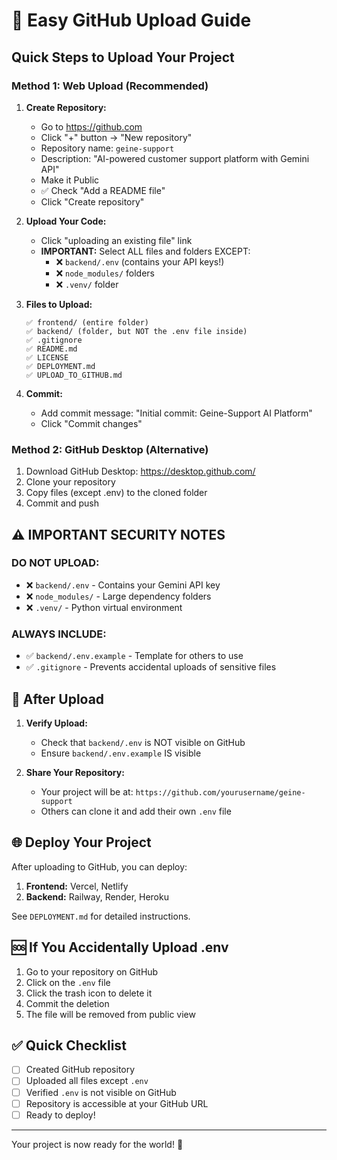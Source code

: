 # 🚀 Easy GitHub Upload Guide

## Quick Steps to Upload Your Project

### Method 1: Web Upload (Recommended)

1. **Create Repository:**
   - Go to https://github.com
   - Click "+" button → "New repository"
   - Repository name: `geine-support`
   - Description: "AI-powered customer support platform with Gemini API"
   - Make it Public
   - ✅ Check "Add a README file"
   - Click "Create repository"

2. **Upload Your Code:**
   - Click "uploading an existing file" link
   - **IMPORTANT:** Select ALL files and folders EXCEPT:
     - ❌ `backend/.env` (contains your API keys!)
     - ❌ `node_modules/` folders
     - ❌ `.venv/` folder
   
3. **Files to Upload:**
   ```
   ✅ frontend/ (entire folder)
   ✅ backend/ (folder, but NOT the .env file inside)
   ✅ .gitignore
   ✅ README.md
   ✅ LICENSE
   ✅ DEPLOYMENT.md
   ✅ UPLOAD_TO_GITHUB.md
   ```

4. **Commit:**
   - Add commit message: "Initial commit: Geine-Support AI Platform"
   - Click "Commit changes"

### Method 2: GitHub Desktop (Alternative)

1. Download GitHub Desktop: https://desktop.github.com/
2. Clone your repository
3. Copy files (except .env) to the cloned folder
4. Commit and push

## ⚠️ IMPORTANT SECURITY NOTES

### DO NOT UPLOAD:
- ❌ `backend/.env` - Contains your Gemini API key
- ❌ `node_modules/` - Large dependency folders
- ❌ `.venv/` - Python virtual environment

### ALWAYS INCLUDE:
- ✅ `backend/.env.example` - Template for others to use
- ✅ `.gitignore` - Prevents accidental uploads of sensitive files

## 🔧 After Upload

1. **Verify Upload:**
   - Check that `backend/.env` is NOT visible on GitHub
   - Ensure `backend/.env.example` IS visible

2. **Share Your Repository:**
   - Your project will be at: `https://github.com/yourusername/geine-support`
   - Others can clone it and add their own `.env` file

## 🌐 Deploy Your Project

After uploading to GitHub, you can deploy:

1. **Frontend:** Vercel, Netlify
2. **Backend:** Railway, Render, Heroku

See `DEPLOYMENT.md` for detailed instructions.

## 🆘 If You Accidentally Upload .env

1. Go to your repository on GitHub
2. Click on the `.env` file
3. Click the trash icon to delete it
4. Commit the deletion
5. The file will be removed from public view

## ✅ Quick Checklist

- [ ] Created GitHub repository
- [ ] Uploaded all files except `.env`
- [ ] Verified `.env` is not visible on GitHub
- [ ] Repository is accessible at your GitHub URL
- [ ] Ready to deploy!

---

Your project is now ready for the world! 🌟
